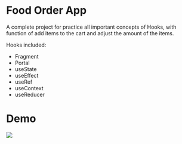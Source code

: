 # Food Order App

A complete project for practice all important concepts of Hooks, with function of add items to the cart and adjust the amount of the items.

Hooks included:

- Fragment
- Portal
- useState
- useEffect
- useRef
- useContext
- useReducer

# Demo

<img src="./screenshots/food-order-app.gif">
